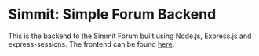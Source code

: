 # Simmit: Simple Forum Backend
This is the backend to the Simmit Forum built using Node.js, Express.js and express-sessions.
The frontend can be found [here](https://github.com/smidavidson/simmit-forum-clone).
